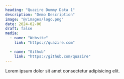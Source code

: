 ```yaml
---
heading: "Quazire Dummy Data 1"
description: "Demo Description"
image: "@/images/logo.png"
date: 2024-02-06
draft: false
media:
  - name: "Website"
    link: "https://quazire.com"

  - name: "Github"
    link: "https://github.com/quazire"
---
```


Lorem ipsum dolor sit amet consectetur adipisicing elit.
